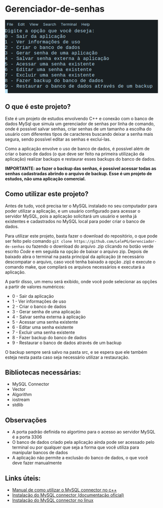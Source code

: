 # Gerenciador-de-senhas
<img src = "/print.png">

## O que é este projeto?
Este é um projeto de estudos envolvendo C++ e conexão com o banco de dados MySql que simula um gerenciador de senhas por linha de comando, onde é possível salvar senhas, criar senhas de um tamanho a escolha do usuário com diferentes tipos de caracteres buscando deixar a senha mais segura, sendo possível editar as senhas e excluí-las. 

Como a aplicação envolve o uso de banco de dados, é possível além de criar o banco de dados (o que deve ser feito na primeira utilização da aplicação) realizar backups e restaurar esses backups do banco de dados.

**IMPORTANTE: ao fazer o backup das senhas, é possível acessar todas as senhas cadastradas abrindo o arquivo de backup. Esse é um projeto de estudos, não uma aplicação comercial.**

## Como utilizar este projeto?
Antes de tudo, você precisa ter o MySQL instalado no seu computador para poder utilizar a aplicação, e um usuário configurado para acessar o servidor MySQL, pois a aplicação solicitará um usuário e senha já existentes e cadastrados no MySQL local para poder criar o banco de dados.

Para utilizar este projeto, basta fazer o download do repositório, o que pode ser feito pelo comando `git clone https://github.com/LelePG/Gerenciador-de-senhas` ou fazendo o download do arquivo .zip clicando no botão verde escrito *Code* e em seguida na opção de baixar o arquivo zip. Depois de baixado abra o terminal na pasta principal da aplicação (é necessário descompatar o arquivo, caso você tenha baixado a opção .zip) e execute o comando make, que compilará os arquivos necessários e executará a aplicação.

A partir disso, um menu será exibido, onde você pode selecionar as opções a partir de valores numéricos:

- 0 - Sair da aplicação
- 1 - Ver informações de uso
- 2 - Criar o banco de dados
- 3 - Gerar senha de uma aplicação
- 4 - Salvar senha externa à aplicação
- 5 - Acessar uma senha existente
- 6 - Editar uma senha existente
- 7 - Excluir uma senha existente
- 8 - Fazer backup do banco de dados
- 9 - Restaurar o banco de dados através de um backup

O backup sempre será salvo na pasta src, e se espera que ele também esteja nesta pasta caso seja necessário utilizar a restauração.

## Bibliotecas necessárias:
- MySQL Connector
- Vector
- Algorithm
- iostream
- stdlib

## Observações
- A porta padrão definida no algortimo para o acesso ao servidor MySQL é a porta 3306
- O banco de dados criado pela aplicação ainda pode ser acessado pelo terminal ou por qualquer que seja a forma que você utiliza para manipular bancos de dados
- A aplicação não permite a exclusão do banco de dados, o que você deve fazer manualmente

## Links úteis:
- [Manual de como utilizar o MySQL connector no c++](https://docs.huihoo.com/mysql/mysql-apps-using-connector-and-cpp.pdf)
- [Instalação do MySQL connector (documentação oficial)](https://dev.mysql.com/doc/connector-cpp/8.0/en/connector-cpp-installation-source.html)
- [Instalação do MySQL connector no linux](https://www.programmersought.com/article/24846121597/)
